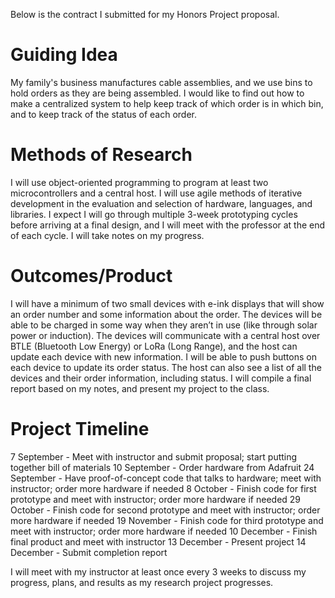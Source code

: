 Below is the contract I submitted for my Honors Project proposal.

# Guiding Idea

My family's business manufactures cable assemblies, and we use bins to hold orders as they are being assembled. I would like to find out how to make a centralized system to help keep track of which order is in which bin, and to keep track of the status of each order.

# Methods of Research

I will use object-oriented programming to program at least two microcontrollers and a central host. I will use agile methods of iterative development in the evaluation and selection of hardware, languages, and libraries. I expect I will go through multiple 3-week prototyping cycles before arriving at a final design, and I will meet with the professor at the end of each cycle. I will take notes on my progress.

# Outcomes/Product

I will have a minimum of two small devices with e-ink displays that will show an order number and some information about the order. The devices will be able to be charged in some way when they aren’t in use (like through solar power or induction). The devices will communicate with a central host over BTLE (Bluetooth Low Energy) or LoRa (Long Range), and the host can update each device with new information. I will be able to push buttons on each device to update its order status. The host can also see a list of all the devices and their order information, including status. I will compile a final report based on my notes, and present my project to the class.

# Project Timeline

7 September - Meet with instructor and submit proposal; start putting together bill of materials
10 September - Order hardware from Adafruit
24 September - Have proof-of-concept code that talks to hardware; meet with instructor; order more hardware if needed
8 October - Finish code for first prototype and meet with instructor; order more hardware if needed
29 October - Finish code for second prototype and meet with instructor; order more hardware if needed
19 November - Finish code for third prototype and meet with instructor; order more hardware if needed
10 December - Finish final product and meet with instructor
13 December - Present project
14 December - Submit completion report

I will meet with my instructor at least once every 3 weeks to discuss my progress, plans, and results as my research project progresses.
